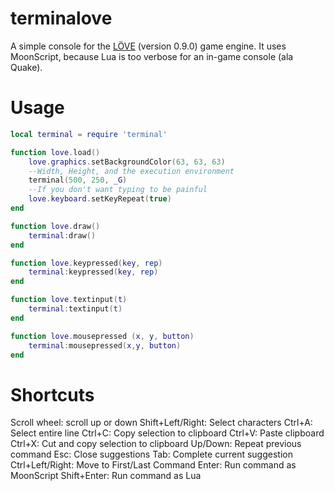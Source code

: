 terminalove
===========
A simple console for the [LÖVE](https://love2d.org/) (version 0.9.0) game engine. It uses MoonScript, because Lua is too verbose for an in-game console (ala Quake).

Usage
=====
```lua
local terminal = require 'terminal'

function love.load()
    love.graphics.setBackgroundColor(63, 63, 63)
    --Width, Height, and the execution environment
    terminal(500, 250, _G)
    --If you don't want typing to be painful
    love.keyboard.setKeyRepeat(true)
end

function love.draw()
    terminal:draw()
end

function love.keypressed(key, rep)
    terminal:keypressed(key, rep)
end

function love.textinput(t)
    terminal:textinput(t)
end

function love.mousepressed (x, y, button)
    terminal:mousepressed(x,y, button)
end
```

Shortcuts
=========
Scroll wheel: scroll up or down
Shift+Left/Right: Select characters
Ctrl+A: Select entire line
Ctrl+C: Copy selection to clipboard
Ctrl+V: Paste clipboard
Ctrl+X: Cut and copy selection to clipboard
Up/Down: Repeat previous command
Esc: Close suggestions
Tab: Complete current suggestion
Ctrl+Left/Right: Move to First/Last Command
Enter: Run command as MoonScript
Shift+Enter: Run command as Lua

